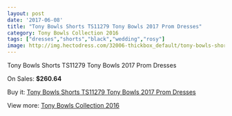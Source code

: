```yaml
---
layout: post
date: '2017-06-08'
title: "Tony Bowls Shorts TS11279 Tony Bowls 2017 Prom Dresses"
category: Tony Bowls Collection 2016
tags: ["dresses","shorts","black","wedding","rosy"]
image: http://img.hectodress.com/32006-thickbox_default/tony-bowls-shorts-ts11279-tony-bowls-2012-prom-dresses.jpg
---
```

Tony Bowls Shorts TS11279 Tony Bowls 2017 Prom Dresses

On Sales: **$260.64**
<a href="https://www.hectodress.com/tony-bowls-collection-2013/14539-tony-bowls-shorts-ts11279-tony-bowls-2012-prom-dresses.html"><amp-img layout="responsive" width="600" height="600" src="//img.hectodress.com/32006-thickbox_default/tony-bowls-shorts-ts11279-tony-bowls-2012-prom-dresses.jpg" alt="Tony Bowls Shorts TS11279 Tony Bowls 2017 Prom Dresses 0" /></a>
<a href="https://www.hectodress.com/tony-bowls-collection-2013/14539-tony-bowls-shorts-ts11279-tony-bowls-2012-prom-dresses.html"><amp-img layout="responsive" width="600" height="600" src="//img.hectodress.com/32010-thickbox_default/tony-bowls-shorts-ts11279-tony-bowls-2012-prom-dresses.jpg" alt="Tony Bowls Shorts TS11279 Tony Bowls 2017 Prom Dresses 1" /></a>
<a href="https://www.hectodress.com/tony-bowls-collection-2013/14539-tony-bowls-shorts-ts11279-tony-bowls-2012-prom-dresses.html"><amp-img layout="responsive" width="600" height="600" src="//img.hectodress.com/32009-thickbox_default/tony-bowls-shorts-ts11279-tony-bowls-2012-prom-dresses.jpg" alt="Tony Bowls Shorts TS11279 Tony Bowls 2017 Prom Dresses 2" /></a>
<a href="https://www.hectodress.com/tony-bowls-collection-2013/14539-tony-bowls-shorts-ts11279-tony-bowls-2012-prom-dresses.html"><amp-img layout="responsive" width="600" height="600" src="//img.hectodress.com/32008-thickbox_default/tony-bowls-shorts-ts11279-tony-bowls-2012-prom-dresses.jpg" alt="Tony Bowls Shorts TS11279 Tony Bowls 2017 Prom Dresses 3" /></a>
<a href="https://www.hectodress.com/tony-bowls-collection-2013/14539-tony-bowls-shorts-ts11279-tony-bowls-2012-prom-dresses.html"><amp-img layout="responsive" width="600" height="600" src="//img.hectodress.com/32007-thickbox_default/tony-bowls-shorts-ts11279-tony-bowls-2012-prom-dresses.jpg" alt="Tony Bowls Shorts TS11279 Tony Bowls 2017 Prom Dresses 4" /></a>

Buy it: [Tony Bowls Shorts TS11279 Tony Bowls 2017 Prom Dresses](https://www.hectodress.com/tony-bowls-collection-2013/14539-tony-bowls-shorts-ts11279-tony-bowls-2012-prom-dresses.html "Tony Bowls Shorts TS11279 Tony Bowls 2017 Prom Dresses")

View more: [Tony Bowls Collection 2016](https://www.hectodress.com/259-tony-bowls-collection-2013 "Tony Bowls Collection 2016")